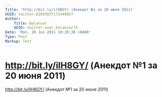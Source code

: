 ```yaml
---
Title: 'http://bit.ly/ilH8GY/ (Анекдот №1 за 20 июня 2011)'
UUID: twitter.82695837171449857
Author:
    Title: Balancer
    UUID: twitter.user.balancer73
Date: 'Mon, 20 Jun 2011 10:26:38 +0400'
Type: Post
Markup: Text
---
```


# http://bit.ly/ilH8GY/ (Анекдот №1 за 20 июня 2011)

http://bit.ly/ilH8GY/ (Анекдот №1 за 20 июня 2011)